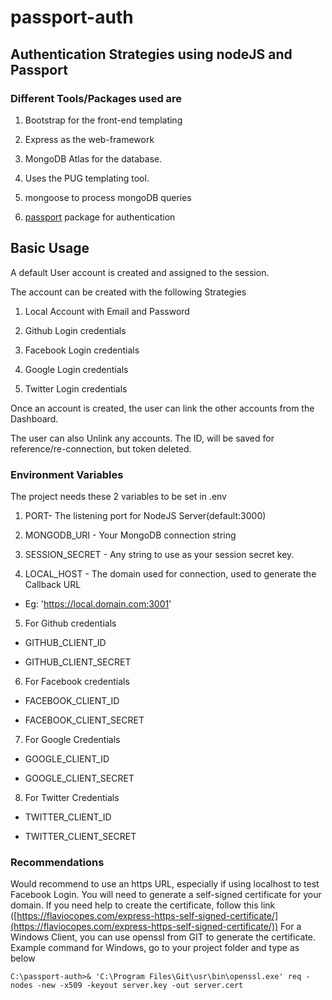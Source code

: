 # passport-auth

## Authentication Strategies using nodeJS and Passport

### Different Tools/Packages used are

1. Bootstrap for the front-end templating

2. Express as the web-framework

3. MongoDB Atlas for the database.

4. Uses the PUG templating tool.

5. mongoose to process mongoDB queries

6. [passport](https://www.npmjs.com/package/passport) package for authentication

## Basic Usage

A default User account is created and assigned to the session.

The account can be created with the following Strategies

1. Local Account with Email and Password

2. Github Login credentials

3. Facebook Login credentials

4. Google Login credentials

5. Twitter Login credentials

Once an account is created, the user can link the other accounts from the Dashboard.

The user can also Unlink any accounts. The ID, will be saved for reference/re-connection, but token deleted.

### Environment Variables

The project needs these 2 variables to be set in .env

1. PORT- The listening port for NodeJS Server(default:3000)

2. MONGODB_URI - Your MongoDB connection string

3. SESSION_SECRET - Any string to use as your session secret key.

4. LOCAL_HOST - The domain used for connection, used to generate the Callback URL

- Eg: 'https://local.domain.com:3001'

5. For Github credentials

- GITHUB_CLIENT_ID

- GITHUB_CLIENT_SECRET

6. For Facebook credentials

- FACEBOOK_CLIENT_ID

- FACEBOOK_CLIENT_SECRET

7. For Google Credentials

- GOOGLE_CLIENT_ID

- GOOGLE_CLIENT_SECRET

8. For Twitter Credentials

- TWITTER_CLIENT_ID

- TWITTER_CLIENT_SECRET

### Recommendations

Would recommend to use an https URL, especially if using localhost to test Facebook Login.
You will need to generate a self-signed certificate for your domain.
If you need help to create the certificate, follow this link ([https://flaviocopes.com/express-https-self-signed-certificate/](https://flaviocopes.com/express-https-self-signed-certificate/))
For a Windows Client, you can use openssl from GIT to generate the certificate.
Example command for Windows, go to your project folder and type as below

```
C:\passport-auth>& 'C:\Program Files\Git\usr\bin\openssl.exe' req -nodes -new -x509 -keyout server.key -out server.cert
```
